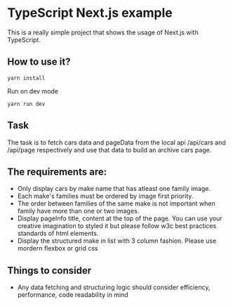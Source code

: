 # TypeScript Next.js example

This is a really simple project that shows the usage of Next.js with TypeScript.

## How to use it?

```
yarn install
```

Run on dev mode
```
yarn run dev
```

## Task
The task is to fetch cars data and pageData from the local api /api/cars and /api/page respectively and use that data to build an archive cars page.

## The requirements are:
* Only display cars by make name that has atleast one family image.
* Each make's families must be ordered by image first priority. 
* The order between families of the same make is not important when family have more than one or two images.
* Display pageInfo title, content at the top of the page. You can use your creative imagination to styled it but please follow w3c best practices standards of html elements.
* Display the structured make in list with 3 column fashion. Please use mordern flexbox or grid css

## Things to consider
* Any data fetching and structuring logic should consider efficiency, performance, code readability in mind
